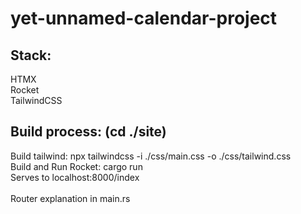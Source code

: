 # yet-unnamed-calendar-project

## Stack:
HTMX\
Rocket\
TailwindCSS

## Build process: (cd ./site)
Build tailwind: npx tailwindcss -i ./css/main.css -o ./css/tailwind.css\
Build and Run Rocket: cargo run\
Serves to localhost:8000/index\
\
Router explanation in main.rs
